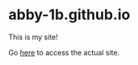 # abby-1b.github.io

This is my site!

Go [here](https://abby-1b.github.io) to access the actual site.

